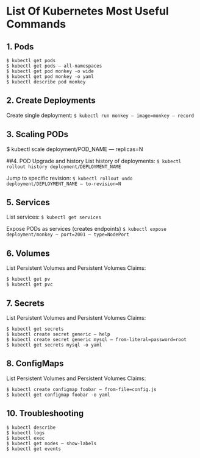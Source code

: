 # List Of Kubernetes Most Useful Commands

## 1. Pods
```
$ kubectl get pods
$ kubectl get pods — all-namespaces
$ kubectl get pod monkey -o wide
$ kubectl get pod monkey -o yaml
$ kubectl describe pod monkey
```

## 2. Create Deployments
Create single deployment:
`$ kubectl run monkey — image=monkey — record`

## 3. Scaling PODs
$ kubectl scale deployment/POD_NAME — replicas=N

##4. POD Upgrade and history
List history of deployments:
`$ kubectl rollout history deployment/DEPLOYMENT_NAME`

Jump to specific revision:
`$ kubectl rollout undo deployment/DEPLOYMENT_NAME — to-revision=N`

## 5. Services
List services:
`$ kubectl get services`

Expose PODs as services (creates endpoints)
`$ kubectl expose deployment/monkey — port=2001 — type=NodePort`

## 6. Volumes
List Persistent Volumes and Persistent Volumes Claims:
```
$ kubectl get pv
$ kubectl get pvc
```

## 7. Secrets
List Persistent Volumes and Persistent Volumes Claims:
```
$ kubectl get secrets
$ kubectl create secret generic — help
$ kubectl create secret generic mysql — from-literal=password=root
$ kubectl get secrets mysql -o yaml
```

## 8. ConfigMaps
List Persistent Volumes and Persistent Volumes Claims:
```
$ kubectl create configmap foobar — from-file=config.js
$ kubectl get configmap foobar -o yaml
```

## 10. Troubleshooting
```
$ kubectl describe
$ kubectl logs
$ kubectl exec
$ kubectl get nodes — show-labels
$ kubectl get events
```

 
